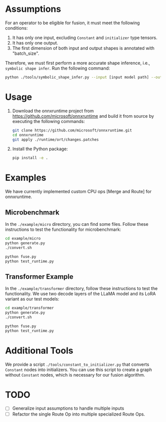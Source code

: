 # Assumptions

For an operator to be eligible for fusion, it must meet the following conditions:

1. It has only one input, excluding `Constant` and `initializer` type tensors.
2. It has only one output.
3. The first dimension of both input and output shapes is annotated with "batch_size".

Therefore, we must first perform a more accurate shape inference, i.e., `symbolic shape infer`. Run the following command:

```bash
python ./tools/symbolic_shape_infer.py --input [input model path] --output [output model path]
```

# Usage

1. Download the onnxruntime project from https://github.com/microsoft/onnxruntime and build it from source by executing the following commands:

   ```bash
   git clone https://github.com/microsoft/onnxruntime.git
   cd onnxruntime
   git apply ./runtime/ort/changes.patches
   ```

2. Install the Python package:

   ```bash
   pip install -e .
   ```

# Examples

We have currently implemented custom CPU ops [Merge and Route] for onnxruntime.

## Microbenchmark

In the `./example/micro` directory, you can find some files. Follow these instructions to test the functionality for microbenchmark:

```bash
cd example/micro
python generate.py
./convert.sh

python fuse.py 
python test_runtime.py
```

## Transformer Example

In the `./example/transformer` directory, follow these instructions to test the functionality. We use two decode layers of the LLaMA model and its LoRA variant as our test models:

```bash
cd example/transformer
python generate.py
./convert.sh

python fuse.py
python test_runtime.py
```

# Additional Tools

We provide a script `./tools/constant_to_initializer.py` that converts `Constant` nodes into initializers. You can use this script to create a graph without `Constant` nodes, which is necessary for our fusion algorithm.

# TODO
- [ ] Generalize input assumptions to handle multiple inputs
- [ ] Refactor the single Route Op into multiple specialized Route Ops.
